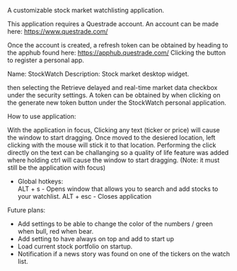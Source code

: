 A customizable stock market watchlisting application.

This application requires a Questrade account.
An account can be made here: https://www.questrade.com/

Once the account is created, a refresh token can be obtained by heading to the apphub found here: https://apphub.questrade.com/
Clicking the button to register a personal app.

Name:			StockWatch
Description:	Stock market desktop widget.

then selecting the Retrieve delayed and real-time market data checkbox under the security settings.
A token can be obtained by when clicking on the generate new token button under the StockWatch personal application.



How to use application:

With the application in focus, Clicking any text (ticker or price) will cause the window to start dragging. Once moved to the desiered location, left clicking with the mouse will stick it to that location.
Performing the click directly on the text can be challanging so a quality of life feature was added where holding ctrl will cause the window to start dragging. (Note: it must still be the application with focus)

- Global hotkeys:						
ALT + s		-	Opens window that allows you to search and add stocks to your watchlist.
ALT + esc	-	Closes application




Future plans:

- Add settings to be able to change the color of the numbers / green when bull, red when bear.
- Add setting to have always on top and add to start up
- Load current stock portfolio on startup.
- Notification if a news story was found on one of the tickers on the watch list.
